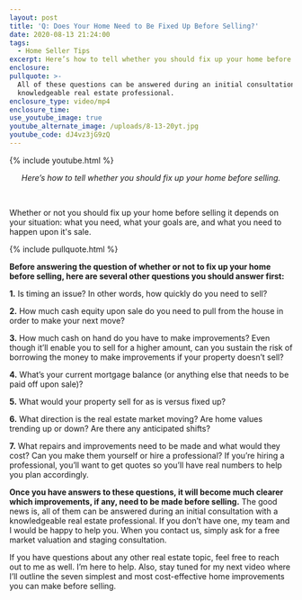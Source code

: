 ```yaml
---
layout: post
title: 'Q: Does Your Home Need to Be Fixed Up Before Selling?'
date: 2020-08-13 21:24:00
tags:
  - Home Seller Tips
excerpt: Here’s how to tell whether you should fix up your home before selling.
enclosure:
pullquote: >-
  All of these questions can be answered during an initial consultation with a
  knowledgeable real estate professional.
enclosure_type: video/mp4
enclosure_time:
use_youtube_image: true
youtube_alternate_image: /uploads/8-13-20yt.jpg
youtube_code: dJ4vz3jG9zQ
---
```


{% include youtube.html %}

<center><em>Here&rsquo;s how to tell whether you should fix up your home before selling.</em></center>

&nbsp;

Whether or not you should fix up your home before selling it depends on your situation: what you need, what your goals are, and what you need to happen upon it's sale.&nbsp;

{% include pullquote.html %}

**Before answering the question of whether or not to fix up your home before selling, here are several other questions you should answer first:**

**1\.** Is timing an issue? In other words, how quickly do you need to sell?

**2\.** How much cash equity upon sale do you need to pull from the house in order to make your next move?&nbsp;

**3\.** How much cash on hand do you have to make improvements? Even though it’ll enable you to sell for a higher amount, can you sustain the risk of borrowing the money to make improvements if your property doesn’t sell?

**4\.** What’s your current mortgage balance (or anything else that needs to be paid off upon sale)?

**5\.** What would your property sell for as is versus fixed up?&nbsp;

**6\.** What direction is the real estate market moving? Are home values trending up or down? Are there any anticipated shifts?

**7\.** What repairs and improvements need to be made and what would they cost? Can you make them yourself or hire a professional? If you’re hiring a professional, you’ll want to get quotes so you’ll have real numbers to help you plan accordingly.

**Once you have answers to these questions, it will become much clearer which improvements, if any, need to be made before selling.** The good news is, all of them can be answered during an initial consultation with a knowledgeable real estate professional. If you don’t have one, my team and I would be happy to help you. When you contact us, simply ask for a free market valuation and staging consultation.&nbsp;

If you have questions about any other real estate topic, feel free to reach out to me as well. I’m here to help. Also, stay tuned for my next video where I’ll outline the seven simplest and most cost-effective home improvements you can make before selling.